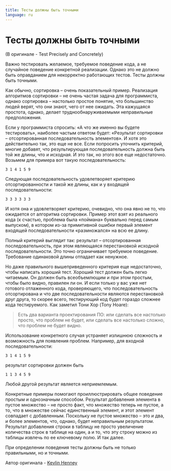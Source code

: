 ```yaml
---
title: Тесты должны быть точными
language: ru
---
```


# Тесты должны быть точными
(В оригинале - Test Precisely and Concretely)

Важно тестировать желаемое, требуемое поведение кода, а не случайное поведение конкретной реализации. Однако это не должно быть оправданием для некорректно работающих тестов. Тесты должны быть точными.

Как обычно, сортировка – очень показательный пример. Реализация алгоритмов сортировки – не очень частая задача для программиста, однако сортировка – настолько простое понятие, что большинство людей верят, что они знают, чего от нее ожидать. Эта кажущаяся простота, однако, делает труднообнаруживаемыми неправильные предположения.

Если у программиста спросить: «А что же именно вы будете тестировать», наиболее частым ответом будет: «Результат сортировки – отсортированная последовательность элементов». И хотя это действительно так, это еще не все. Если попросить уточнить критерий, многие добавят, что результирующая последовательность должна быть той же длины, что и исходная. И это так, но этого все еще недостаточно. Возьмем для примера вот такую последовательность:

```
3 1 4 1 5 9
```

Следующая последовательность удовлетворяет критерию отсортированности и такой же длины, как и у входящей последовательности:

```
3 3 3 3 3 3
```

И хотя она и удовлетворяет критерию, очевидно, что она явно не то, что ожидается от алгоритма сортировки. Пример этот взят из реального кода (к счастью, проблема была «поймана» буквально перед самым выпуском), в котором из-за примитивной ошибки первый элемент входящей последовательности «размножался» на всю ее длину.

Полный критерий выглядит так: результат – отсортированная последовательность, при этом являющаяся перестановкой исходной последовательности. Это точно ограничивает требуемое поведение. Требование одинаковой длины отпадает как ненужное.

Но даже правильного вышеприведенного критерия еще недостаточно, чтобы написать хороший тест. Хороший тест должен быть легко читаемым. Он должен быть всеобъемлющим и при этом простым, чтобы было видно, правилен ли он. И если только у вас уже нет готового отлаженного кода, проверяющего, что последовательность отсортирована и что две последовательности являются перестановкой друг друга, то скорее всего, тестирующий код будет гораздо сложнее кода тестируемого. Как заметил Тони Хор (Tony Hoare):

> Есть два варианта проектирования ПО: или сделать все настолько просто, что проблем не будет, или сделать все настолько сложно, что проблем не будет видно.

Использование конкретного случая устраняет излишнюю сложность и возможность для появления проблем. Например, для входной последовательности:

```
3 1 4 1 5 9
```

результат сортировки должен быть

```
1 1 3 4 5 9
```

Любой другой результат является неприемлемым.

Конкретные примеры помогают проиллюстрировать общее поведение простым и однозначным способом. Результат добавления элемента в пустое множество – не просто факт, что множество теперь не пустое, а то, что в множестве сейчас единственный элемент, и этот элемент совпадает с добавленным. Поскольку не пустое множество – это и два, и более элементов, что, однако, будет неправильным результатом. Результат добавления строки в таблицу не просто увеличение количества строк в таблице на один, а и то, что эту строку можно из таблицы извлечь по ее ключевому полю. И так далее.

При определении поведения тесты должны быть не только правильными, но и точными.

Автор оригинала - [Kevlin Henney](http://programmer.97things.oreilly.com/wiki/index.php/Kevlin_Henney)